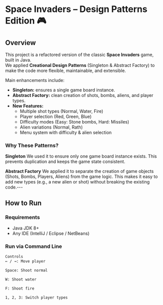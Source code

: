 # Space Invaders – Design Patterns Edition 🎮

## Overview
This project is a refactored version of the classic **Space Invaders** game, built in Java.  
We applied **Creational Design Patterns** (Singleton & Abstract Factory) to make the code more flexible, maintainable, and extensible.  

Main enhancements include:
- **Singleton:** ensures a single game board instance.  
- **Abstract Factory:** clean creation of shots, bombs, aliens, and player types.  
- **New Features:**  
  - Multiple shot types (Normal, Water, Fire)  
  - Player selection (Red, Green, Blue)  
  - Difficulty modes (Easy: Stone bombs, Hard: Missiles)  
  - Alien variations (Normal, Rath)  
  - Menu system with difficulty & alien selection  

### Why These Patterns?

**Singleton**
We used it to ensure only one game board instance exists. This prevents duplication and keeps the game state consistent.

**Abstract Factory**
We applied it to separate the creation of game objects (Shots, Bombs, Players, Aliens) from the game logic. This makes it easy to add new types (e.g., a new alien or shot) without breaking the existing code.---

## How to Run

### Requirements
- Java JDK 8+  
- Any IDE (IntelliJ / Eclipse / NetBeans)  

### Run via Command Line
```bash
Controls
← / →: Move player

Space: Shoot normal

W: Shoot water

F: Shoot fire

1, 2, 3: Switch player types



